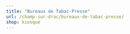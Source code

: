 ```yaml
---
title: "Bureaux de Tabac-Presse"
url: /champ-sur-drac/bureaux-de-tabac-presse/
shop: kiosque
---
```

